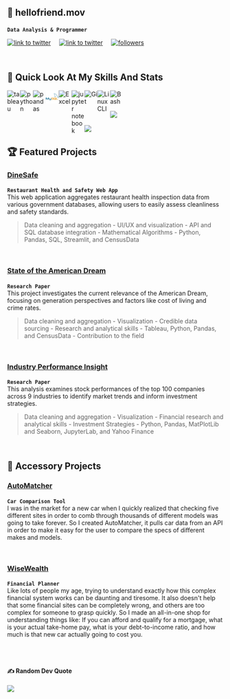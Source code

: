 ## 🤖 hellofriend.mov

**`Data Analysis & Programmer`**

   <p align="left">
	   <a target="_blank" href="https://www.linkedin.com/in/giovanni-squillace-42813a22b/">
		   <img  alt="link to twitter" title="Check out my Linkedin" src="https://custom-icon-badges.demolab.com/badge/-LinkedIn-1c82ef?style=for-the-badge&logo=icons8-linkedin737373"/></a>
	   &nbsp;&nbsp;&nbsp;
	   <a target="_blank" href="https://twitter.com/Corvus_JSDev">
		   <img alt="link to twitter" title="Follow me on Twitter" src="https://custom-icon-badges.demolab.com/badge/-Twitter-5ab0f7?style=for-the-badge&logo=icons8-twitterx2"/></a>
	   &nbsp;&nbsp;&nbsp;
	   <a target="_blank" href="https://github.com/Corvus-JSDev?tab=followers">
		   <img alt="followers" title="Follow me on GitHub" src="https://custom-icon-badges.demolab.com/badge/-Follow_Me-3b4042?style=for-the-badge&logo=github"/></a> 
   </p>









<br>

## 🔨 Quick Look At My Skills And Stats

<img align="left" alt="tableau" width="30px" title="Tableau" src="https://nextviewconsulting.com/sites/default/files/styles/large/public/icons/logo-tableau-cirkel.png?itok=CsAZTLUk" />

<img align="left" alt="python" width="30px" title="Python" src="https://cdn.jsdelivr.net/gh/devicons/devicon/icons/python/python-original.svg" />
 
<img align="left" alt="pandas" width="30px" title="Pandas (Python)" src="https://encrypted-tbn0.gstatic.com/images?q=tbn:ANd9GcTCpCB6Du8H6Lrm5WIbDcdW59uqoSiL-eeTlw&s" />

<img align="left" alt="SQL" width="30px" title="SQL / MySQL" src="https://github.com/devicons/devicon/blob/v2.16.0/icons/mysql/mysql-original-wordmark.svg" />

<img align="left" alt="Excel" width="30px" title="Excel" src="https://clipart-library.com/images_k/excel-icon-transparent/excel-icon-transparent-1.png" />

<img align="left" alt="jupyter notebook" width="30px" title="Jupyter Notebook" src="https://www.pngitem.com/pimgs/b/241-2413971_anaconda-png.png" />

<img align="left" alt="Git" width="30px" title="Git" src="https://cdn.jsdelivr.net/gh/devicons/devicon/icons/git/git-original.svg" />

<img align="left" alt="Linux CLI" width="30px" title="Linux CLI" src="https://cdn.jsdelivr.net/gh/devicons/devicon/icons/linux/linux-original.svg" />

<img align="left" alt="Bash" width="30px" title="Bash Scripting" src="https://cdn.jsdelivr.net/gh/devicons/devicon/icons/bash/bash-original.svg" />

<br> <br>




<!-- Proudly created with GPRM ( https://gprm.itsvg.in ) -->
![](https://github-readme-stats.vercel.app/api/top-langs/?username=corvus-jsdev&theme=transparent&hide_border=true&include_all_commits=false&count_private=false&layout=compact)

![](https://nirzak-streak-stats.vercel.app/?user=corvus-jsdev&theme=transparent&hide_border=true)<br/>












## 🏆 Featured Projects

### <a href="https://github.com/Corvus-JSDev/restaurants_health_and_safety_app"> DineSafe </a>

**`Restaurant Health and Safety Web App`** <br>
This web application aggregates restaurant health inspection data from various government databases, allowing users to easily assess cleanliness and safety standards.
> Data cleaning and aggregation - UI/UX and visualization - API and SQL database integration - Mathematical Algorithms - Python, Pandas, SQL, Streamlit, and CensusData

<br>

### <a href="https://github.com/Corvus-JSDev/Is-the-American-Dream-Dead-Research-Paper-"> State of the American Dream </a>

**`Research Paper`** <br>
This project investigates the current relevance of the American Dream, focusing on generation perspectives and factors like cost of living and crime rates.
> Data cleaning and aggregation - Visualization - Credible data sourcing - Research and analytical skills - Tableau, Python, Pandas, and CensusData - Contribution to the field

<br>

### <a href="https://github.com/Corvus-JSDev/Data_Analysis___Company_And_Industry_Stock_Performance"> Industry Performance Insight </a>

**`Research Paper`** <br>
This analysis examines stock performances of the top 100 companies across 9 industries to identify market trends and inform investment strategies.
> Data cleaning and aggregation - Visualization - Financial research and analytical skills - Investment Strategies - Python, Pandas, MatPlotLib and Seaborn, JupyterLab, and Yahoo Finance












<br>

## 📎 Accessory Projects


### <a href="https://github.com/Corvus-JSDev/AutoMatcher"> AutoMatcher </a> 

**`Car Comparison Tool`** <br>
I was in the market for a new car when I quickly realized that checking five different sites in order to comb through thousands of different models was going to take forever. So I created AutoMatcher, it pulls car data from an API in order to make it easy for the user to compare the specs of different makes and models.

<br>

### <a href="https://github.com/Corvus-JSDev/WiseWealth"> WiseWealth </a> 

**`Financial Planner`** <br>
Like lots of people my age, trying to understand exactly how this complex financial system works can be daunting and tiresome. It also doesn't help that some financial sites can be completely wrong, and others are too complex for someone to grasp quickly. So I made an all-in-one shop for understanding things like: If you can afford and qualify for a mortgage, what is your actual take-home pay, what is your debt-to-income ratio, and how much is that new car actually going to cost you.




<br> <br>

#### ✍️ Random Dev Quote
![](https://quotes-github-readme.vercel.app/api?type=vetical&theme=default&)

<!-- Proudly created with GPRM ( https://gprm.itsvg.in ) -->
















